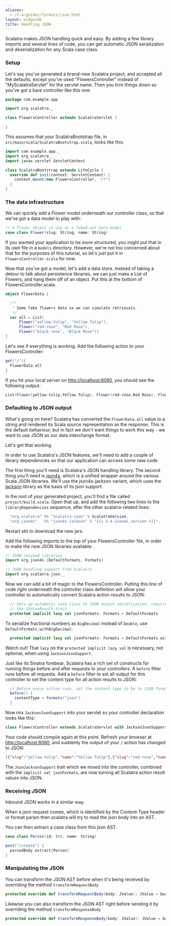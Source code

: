 ```yaml
---
aliases:
  - /2.4/guides/formats/json.html
layout: oldguide
title: Handling JSON
---
```


Scalatra makes JSON handling quick and easy. By adding a few library imports and several lines of code, you can get automatic JSON serialization and deserialization for any Scala case class.

### Setup

Let's say you've generated a brand-new Scalatra project, and accepted all the defaults, except you've used "FlowersController" instead of "MyScalatraServlet" for the servlet name. Then you trim things down so you've got a bare controller like this one:

```scala
package com.example.app

import org.scalatra._

class FlowersController extends ScalatraServlet {

}
```

This assumes that your ScalatraBootstrap file, in `src/main/scala/ScalatraBootstrap.scala`, looks like this:

```scala
import com.example.app._
import org.scalatra._
import javax.servlet.ServletContext

class ScalatraBootstrap extends LifeCycle {
  override def init(context: ServletContext) {
    context.mount(new FlowersController, "/*")
  }
}
```

### The data infrastructure

We can quickly add a Flower model underneath our controller class, so that we've got a data model to play with:

```scala
// A Flower object to use as a faked-out data model
case class Flower(slug: String, name: String)
```

If you wanted your application to be more structured, you might put that in its own file in a `models` directory. However, we're not too concerned about that for the purposes of this tutorial, so let's just put it in `FlowersController.scala` for now.

Now that you've got a model, let's add a data store. Instead of taking a detour to talk about persistence libraries, we can just make a List of Flowers, and hang them off of an object. Put this at the bottom of FlowersController.scala:

```scala
object FlowerData {

  /**
   * Some fake flowers data so we can simulate retrievals.
   */
  var all = List(
      Flower("yellow-tulip", "Yellow Tulip"),
      Flower("red-rose", "Red Rose"),
      Flower("black-rose", "Black Rose"))
}
```

Let's see if everything is working. Add the following action to your FlowersController:

```scala
get("/"){
  FlowerData.all
}
```

If you hit your local server on [http://localhost:8080](http://localhost:8080), you should see the following output:

```scala
List(Flower(yellow-tulip,Yellow Tulip), Flower(red-rose,Red Rose), Flower(black-rose, Black Rose))
```

### Defaulting to JSON output

What's going on here? Scalatra has converted the `FlowerData.all` value to a string and rendered its Scala source representation as the response. This is the default behaviour, but in fact we don't want things to work this way - we want to use JSON as our data interchange format.

Let's get that working.

In order to use Scalatra's JSON features, we'll need to add a couple of library dependencies so that our application can access some new code.

The first thing you'll need is Scalatra's JSON handling library. The second thing you'll need is [json4s](http://json4s.org/), which is a unified wrapper around the various Scala JSON libraries. We'll use the json4s-jackson variant, which uses the [jackson](http://jackson.codehaus.org/) library as the basis of its json support.

In the root of your generated project, you'll find a file called `project/build.scala`. Open that up, and add the following two lines to the `libraryDependencies` sequence, after the other scalatra-related lines:

```scala
  "org.scalatra" %% "scalatra-json" % ScalatraVersion,
  "org.json4s"   %% "json4s-jackson" % "{{< 2-4-json4s_version >}}",
```

Restart sbt to download the new jars.

Add the following imports to the top of your FlowersController file, in order to make the new JSON libraries available:

```scala
// JSON-related libraries
import org.json4s.{DefaultFormats, Formats}

// JSON handling support from Scalatra
import org.scalatra.json._
```

Now we can add a bit of magic to the FlowersController. Putting this line of code right underneath the controller class definition will allow your controller to automatically convert Scalatra action results to JSON:

```scala
  // Sets up automatic case class to JSON output serialization, required by
  // the JValueResult trait.
  protected implicit lazy val jsonFormats: Formats = DefaultFormats
```

To serialize fractional numbers as `BigDecimal` instead of `Double`, use `DefaultFormats.withBigDecimal`:

```scala
  protected implicit lazy val jsonFormats: Formats = DefaultFormats.withBigDecimal
```

<span class="label label-warning"><i class="icon-warning-sign icon-white"></i> Watch out!</span> That `lazy` on the `protected implicit lazy val` is necessary, not optional, when using `JacksonJsonSupport`.

Just like its Sinatra forebear, Scalatra has a rich set of constructs for running things before and after requests to your controllers. A `before` filter runs before all requests. Add a `before` filter to set all output for this controller to set the content type for all action results to JSON:

```scala
  // Before every action runs, set the content type to be in JSON format.
  before() {
    contentType = formats("json")
  }
```

Now mix `JacksonJsonSupport` into your servlet so your controller declaration looks like this:

```scala
class FlowersController extends ScalatraServlet with JacksonJsonSupport {
```

Your code should compile again at this point. Refresh your browser at [http://localhost:8080](http://localhost:8080), and suddenly the output of your `/` action has changed to JSON:

```json
[{"slug":"yellow-tulip","name":"Yellow Tulip"},{"slug":"red-rose","name":"Red Rose"},{"slug":"black-rose","name":"Black Rose"}]
```

The `JsonJacksonSupport` trait which we mixed into the controller, combined with the `implicit val jsonFormats`, are now turning all Scalatra action result values into JSON.

### Receiving JSON

Inbound JSON works in a similar way.

When a json request comes, which is identified by the Content-Type header or format param then scalatra will try to read the json body into an AST.

You can then extract a case class from this json AST.

```scala
case class Person(id: Int, name: String)

post("/create") {
  parsedBody.extract[Person]
}
```

### Manipulating the JSON

You can transform the JSON AST before when it's being received by overriding the method `transformRequestBody`

```scala
protected override def transformRequestBody(body: JValue): JValue = body.camelizeKeys
```

Likewise you can also transform the JSON AST right before sending it by overriding the method `transformResponseBody`

```scala
protected override def transformResponseBody(body: JValue): JValue = body.underscoreKeys
```
